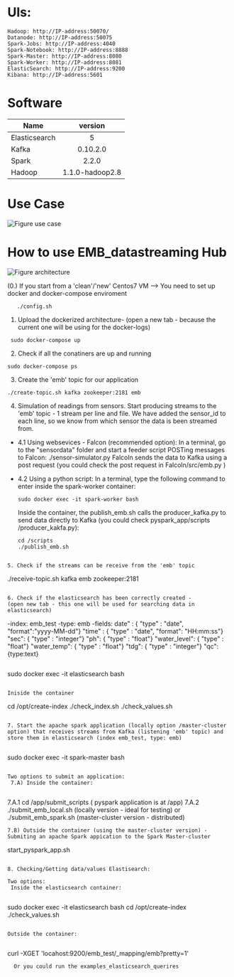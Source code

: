 # UIs:
	Hadoop: http://IP-address:50070/
	Datanode: http://IP-address:50075
	Spark-Jobs: http://IP-address:4040
	Spark-Notebook: http://IP-address:8888
	Spark-Master: http://IP-address:8080
	Spark-Worker: http://IP-address:8081
	ElasticSearch: http://IP-address:9200
	Kibana: http://IP-address:5601


# Software

|Name	        |version               |
|---------------|:--------------------:|
|Elasticsearch	|5                     |
|Kafka	        |0.10.2.0	       |
|Spark    	|2.2.0		       |
|Hadoop	        |1.1.0-hadoop2.8       |


# Use Case

![Figure use case](https://github.com/rosafilgueira/EMB_datastreaming/blob/master/Sensor-Figure.png)


# How to use EMB_datastreaming Hub


![Figure architecture](https://github.com/rosafilgueira/EMB_datastreaming/blob/master/data-streaming_hub.png )

(0.)  If you start from a 'clean'/'new' Centos7 VM --> You need to set up docker and docker-compose enviroment  

```
   ./config.sh 

```

1. Upload the dockerized architecture-  (open a new tab - because the current one will be using for the docker-logs)

```
 sudo docker-compose up
```

2. Check if all the conatiners are up and running

```
sudo docker-compose ps
```

3. Create the 'emb' topic for our application 

```
./create-topic.sh kafka zookeeper:2181 emb
```

4. Simulation of readings from sensors. 
Start producing streams to the 'emb' topic - 1 stream per line and file. We have added the sensor_id to each line, so we know from which sensor the data is been streamed from. 

* 4.1 Using websevices - Falcon (recommended option):
  In a terminal, go to the "sensordata" folder and start a feeder script POSTing messages to Falcon: ./sensor-simulator.py
  Falcoln sends the data to Kafka using a post request (you could check the post request in Falcoln/src/emb.py )

 
* 4.2 Using a python script:
  In a terminal, type the following command to enter inside the spark-worker container:

  ```
  sudo docker exec -it spark-worker bash
  ```
  Inside the container, the publish_emb.sh calls the producer_kafka.py to send data directly to Kafka (you could check pyspark_app/scripts   /producer_kakfa.py):
 
  ```
  cd /scripts
  ./publish_emb.sh
 ```

5. Check if the streams can be receive from the 'emb' topic

```
./receive-topic.sh kafka emb zookeeper:2181
```

6. Check if the elasticsearch has been correctly created -  
(open new tab - this one will be used for searching data in elasticsearch)

```
-index: emb_test
-type: emb
-fields: 
	date" : { "type" : "date", "format":"yyyy-MM-dd"}
        "time" : { "type" : "date", "format": "HH:mm:ss"}
        "sec": { "type" : "integer"}
        "ph": { "type" : "float"}
        "water_level": { "type" : "float"}
        "water_temp": { "type" : "float"}
	"tdg": { "type" : "integer"}
	"qc": {type:text}
	
```	

```
sudo docker exec -it elasticsearch bash
```

Iniside the container

```
cd /opt/create-index
./check_index.sh
./check_values.sh
```

7. Start the apache spark application (locally option /master-cluster option) that receives streams from Kafka (listening 'emb' topic) and store them in elasticsearch (index emb_test, type: emb)
 
 ```
 sudo docker exec -it spark-master bash
 ```
 
 Two options to submit an application: 
  7.A) Inside the container:
  
  ```
  7.A.1 cd /app/submit_scripts ( pyspark application is at /app)
  7.A.2 ./submit_emb_local.sh (locally version - ideal for testing) or ./submit_emb_spark.sh (master-cluster version - distributed)
  ```
  7.B) Outside the container (using the master-cluster version) - Submiting an apache Spark appication to the Spark Master-cluster
 
  ```
  start_pyspark_app.sh
  ```

 8. Checking/Getting data/values Elastisearch:

 Two options:
   Inside the elasticsearch container:
	
  ```
   sudo docker exec -it elasticsearch bash
   cd /opt/create-index
   ./check_values.sh
  ```
	
 Outside the container: 
	
```
curl -XGET 'locahost:9200/emb_test/_mapping/emb?pretty=1'
```
  Or you could run the examples_elasticsearch_querires
	


